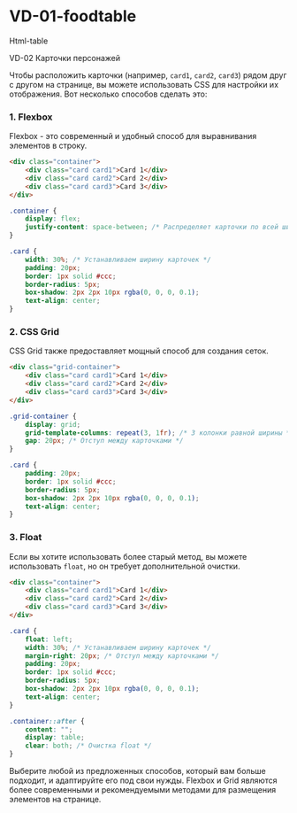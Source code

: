 # VD-01-foodtable
Html-table

VD-02 Карточки персонажей

Чтобы расположить карточки (например, `card1`, `card2`, `card3`) рядом друг с другом на странице, вы можете использовать CSS для настройки их отображения. Вот несколько способов сделать это:

### 1. Flexbox

Flexbox - это современный и удобный способ для выравнивания элементов в строку.

```html
<div class="container">
    <div class="card card1">Card 1</div>
    <div class="card card2">Card 2</div>
    <div class="card card3">Card 3</div>
</div>
```

```css
.container {
    display: flex;
    justify-content: space-between; /* Распределяет карточки по всей ширине контейнера */
}

.card {
    width: 30%; /* Устанавливаем ширину карточек */
    padding: 20px;
    border: 1px solid #ccc;
    border-radius: 5px;
    box-shadow: 2px 2px 10px rgba(0, 0, 0, 0.1);
    text-align: center;
}
```

### 2. CSS Grid

CSS Grid также предоставляет мощный способ для создания сеток.

```html
<div class="grid-container">
    <div class="card card1">Card 1</div>
    <div class="card card2">Card 2</div>
    <div class="card card3">Card 3</div>
</div>
```

```css
.grid-container {
    display: grid;
    grid-template-columns: repeat(3, 1fr); /* 3 колонки равной ширины */
    gap: 20px; /* Отступ между карточками */
}

.card {
    padding: 20px;
    border: 1px solid #ccc;
    border-radius: 5px;
    box-shadow: 2px 2px 10px rgba(0, 0, 0, 0.1);
    text-align: center;
}
```

### 3. Float

Если вы хотите использовать более старый метод, вы можете использовать `float`, 
но он требует дополнительной очистки.

```html
<div class="container">
    <div class="card card1">Card 1</div>
    <div class="card card2">Card 2</div>
    <div class="card card3">Card 3</div>
</div>
```

```css
.card {
    float: left;
    width: 30%; /* Устанавливаем ширину карточек */
    margin-right: 20px; /* Отступ между карточками */
    padding: 20px;
    border: 1px solid #ccc;
    border-radius: 5px;
    box-shadow: 2px 2px 10px rgba(0, 0, 0, 0.1);
    text-align: center;
}

.container::after {
    content: "";
    display: table;
    clear: both; /* Очистка float */
}
```

Выберите любой из предложенных способов, который вам больше подходит, и адаптируйте его
под свои нужды. Flexbox и Grid являются более современными и рекомендуемыми методами для
размещения элементов на странице.